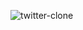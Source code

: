 ![twitter-clone](https://user-images.githubusercontent.com/78920463/121821731-864f1f80-cca3-11eb-84d9-acdbbfc9ceb8.JPG)

